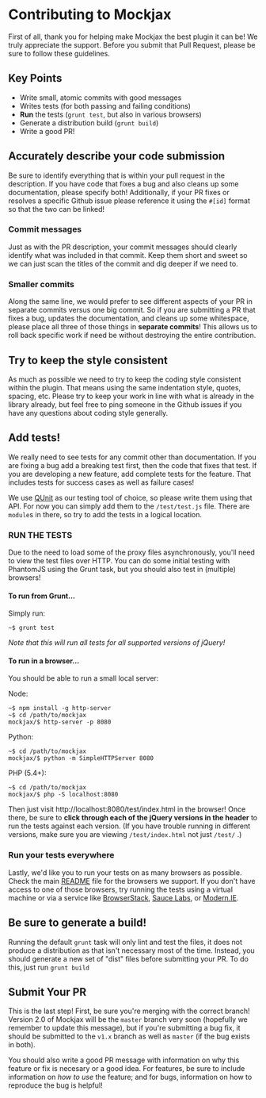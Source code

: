# Contributing to Mockjax #

First of all, thank you for helping make Mockjax the best plugin it can be! We truly 
appreciate the support. Before you submit that Pull Request, please be sure to 
follow these guidelines.

## Key Points

* Write small, atomic commits with good messages
* Writes tests (for both passing and failing conditions)
* **Run** the tests (`grunt test`, but also in various browsers)
* Generate a distribution build (`grunt build`)
* Write a good PR!


## Accurately describe your code submission ##

Be sure to identify everything that is within your pull request in the description. 
If you have code that fixes a bug and also cleans up some documentation, please 
specify both! Additionally, if your PR fixes or resolves a specific Github issue 
please reference it using the `#[id]` format so that the two can be linked!

### Commit messages ###

Just as with the PR description, your commit messages should clearly identify what 
was included in that commit. Keep them short and sweet so we can just scan the 
titles of the commit and dig deeper if we need to.

### Smaller commits ###

Along the same line, we would prefer to see different aspects of your PR in 
separate commits versus one big commit. So if you are submitting a PR that fixes a
bug, updates the documentation, and cleans up some whitespace, please place all 
three of those things in **separate commits**! This allows us to roll back specific 
work if need be without destroying the entire contribution.

## Try to keep the style consistent ##

As much as possible we need to try to keep the coding style consistent within the
plugin. That means using the same indentation style, quotes, spacing, etc. Please 
try to keep your work in line with what is already in the library already, but 
feel free to ping someone in the Github issues if you have any questions about 
coding style generally.

## Add tests! ##

We really need to see tests for any commit other than documentation. If you are 
fixing a bug add a breaking test first, then the code that fixes that test. If you 
are developing a new feature, add complete tests for the feature. That includes 
tests for success cases as well as failure cases!

We use [QUnit](http://qunitjs.com/) as our testing tool of choice, so please write 
them using that API. For now you can simply add them to the `/test/test.js` file. 
There are `module`s in there, so try to add the tests in a logical location.

### RUN THE TESTS ###

Due to the need to load some of the proxy files asynchronously, you'll need to view 
the test files over HTTP. You can do some initial testing with PhantomJS using the 
Grunt task, but you should also test in (multiple) browsers!

#### To run from Grunt...

Simply run:

```shell
~$ grunt test
```

_Note that this will run all tests for all supported versions of jQuery!_

#### To run in a browser...

You should be able to run a small local server:

Node:  
```shell
~$ npm install -g http-server
~$ cd /path/to/mockjax
mockjax/$ http-server -p 8080
```

Python:  
```shell
~$ cd /path/to/mockjax
mockjax/$ python -m SimpleHTTPServer 8080
```

PHP (5.4+):  
```shell
~$ cd /path/to/mockjax
mockjax/$ php -S localhost:8080
```

Then just visit http://localhost:8080/test/index.html in the browser! Once there, 
be sure to **click through each of the jQuery versions in the header** to run the tests 
against each version. (If you have trouble running in different versions, make sure 
you are viewing `/test/index.html` not just `/test/` .)

### Run your tests everywhere ###

Lastly, we'd like you to run your tests on as many browsers as possible. Check the 
main [README](README.md#browsers-tested) file for the browsers we support. If you 
don't have access to one of those browsers, try running the tests using a virtual 
machine or via a service like [BrowserStack](http://www.browserstack.com), 
[Sauce Labs](https://saucelabs.com), or [Modern.IE](https://www.modern.ie).

## Be sure to generate a build!

Running the default `grunt` task will only lint and test the files, it does not 
produce a distribution as that isn't necessary most of the time. Instead, you 
should generate a new set of "dist" files before submitting your PR. To do this, 
just run `grunt build`

## Submit Your PR

This is the last step! First, be sure you're merging with the correct branch! Version 
2.0 of Mockjax will be the `master` branch very soon (hopefully we remember to update 
this message), but if you're submitting a bug fix, it should be submitted to the `v1.x` 
branch as well as `master` (if the bug exists in both).

You should also write a good PR message with information on why this feature or fix is 
necesary or a good idea. For features, be sure to include information on _how to use_ 
the feature; and for bugs, information on how to reproduce the bug is helpful!
